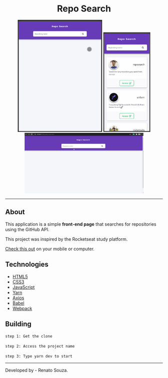 <h1 align="center">Repo Search</h1>

<div align="center">
    <img src="show/tablet.gif" alt="Tablet" width=270px>
    <img src="show/mobile.gif" alt="Mobile" width=150px>
    <img src="show/desktop.gif" alt="Desktop" width="380px">
</div>

---

##  About

This application is a simple **front-end page** that searches for repositories using the GitHub API.

This project was inspired by the Rocketseat study platform.

[Check this out](https://repositorysearch.herokuapp.com/) on your mobile or computer.

## Technologies

- [HTML5](https://developer.mozilla.org/en-US/docs/Web/Guide/HTML/HTML5)
- [CSS3](https://developer.mozilla.org/en-US/docs/Web/CSS)
- [JavaScript](https://developer.mozilla.org/en-US/docs/Web/JavaScript)
- [Yarn](https://yarnpkg.com/)
- [Axios](https://github.com/axios/axios)
- [Babel](https://babeljs.io/)
- [Webpack](https://webpack.js.org/)

Building
---

````
step 1: Get the clone

step 2: Access the project name

step 3: Type yarn dev to start

````
---
Developed by - Renato Souza.